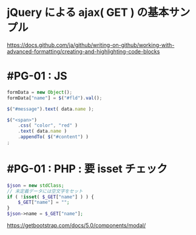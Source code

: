 # jQuery による ajax( GET ) の基本サンプル
https://docs.github.com/ja/github/writing-on-github/working-with-advanced-formatting/creating-and-highlighting-code-blocks
# #PG-01 : JS
```javascript
formData = new Object();
formData["name"] = $("#fld").val();
```
```javascript
$("#message").text( data.name );

$("<span>")
    .css( "color", "red" )
    .text( data.name )
    .appendTo( $("#content") )
;
```   
# #PG-01 : PHP : 要 isset チェック
```php
$json = new stdClass;
// 未定義データには空文字をセット
if ( !isset( $_GET["name"] ) ) {
    $_GET["name"] = "";
}
$json->name = $_GET["name"];
```


https://getbootstrap.com/docs/5.0/components/modal/
